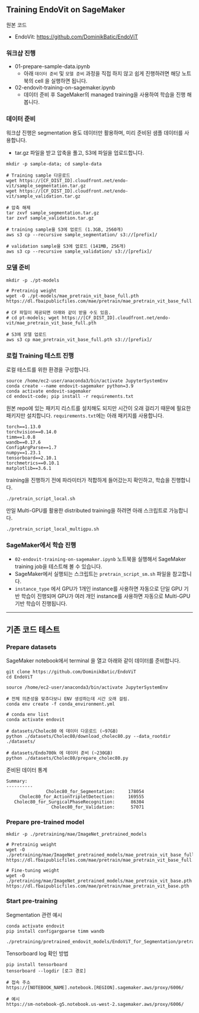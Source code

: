 
## Training EndoVit on SageMaker

원본 코드
- EndoVit: https://github.com/DominikBatic/EndoViT


### 워크샵 진행

- 01-prepare-sample-data.ipynb
  - 아래 `데이터 준비` 및 `모델 준비` 과정을 직접 하지 않고 쉽게 진행하려면 해당 노트북의 cell 을 실행하면 됩니다.
- 02-endovit-training-on-sagemaker.ipynb
  - 데이터 준비 후 SageMaker의 managed training을 사용하여 학습을 진행 해 봅니다.


### 데이터 준비

워크샵 진행은 segmentation 용도 데이터만 활용하며, 미리 준비된 샘플 데이터를 사용합니다.
- tar.gz 파일을 받고 압축을 풀고, S3에 파일을 업로드합니다.

```
mkdir -p sample-data; cd sample-data

# Training sample 다운로드
wget https://[CF_DIST_ID].cloudfront.net/endo-vit/sample_segmentation.tar.gz
wget https://[CF_DIST_ID].cloudfront.net/endo-vit/sample_validation.tar.gz

# 압축 해제
tar zxvf sample_segmentation.tar.gz
tar zxvf sample_validation.tar.gz

# training sample을 S3에 업로드 (1.3GB, 2560개)
aws s3 cp --recursive sample_segmentation/ s3://[prefix]/

# validation sample을 S3에 업로드 (141MB, 256개)
aws s3 cp --recursive sample_validation/ s3://[prefix]/
```

### 모델 준비

```
mkdir -p ./pt-models

# Pretrainig weight
wget -O ./pt-models/mae_pretrain_vit_base_full.pth https://dl.fbaipublicfiles.com/mae/pretrain/mae_pretrain_vit_base_full.pth

# CF 파일이 제공되면 아래와 같이 받을 수도 있음.
# cd pt-models; wget https://[CF_DIST_ID].cloudfront.net/endo-vit/mae_pretrain_vit_base_full.pth

# S3에 모델 업로드
aws s3 cp mae_pretrain_vit_base_full.pth s3://[prefix]/
```


### 로컬 Training 테스트 진행

로컬 테스트를 위한 환경을 구성합니다.

```
source /home/ec2-user/anaconda3/bin/activate JupyterSystemEnv
conda create --name endovit-sagemaker python=3.9
conda activate endovit-sagemaker
cd endovit-code; pip install -r requirements.txt
```

원본 repo에 있는 패키지 리스트를 설치해도 되지만 시간이 오래 걸리기 때문에 필요한 패키지만 설치합니다. `requirements.txt`에는 아래 패키지를 사용합니다.

```
torch==1.13.0
torchvision==0.14.0
timm==1.0.8
wandb==0.17.6
ConfigArgParse==1.7
numpy==1.23.1
tensorboard==2.10.1
torchmetrics==0.10.1
matplotlib==3.6.1
```

training을 진행하기 전에 파라미터가 적합하게 들어갔는지 확인하고, 학습을 진행합니다.

```
./pretrain_script_local.sh
```

만일 Multi-GPU를 활용한 distributed training을 하려면 아래 스크립트로 가능합니다.

```
./pretrain_script_local_multigpu.sh
```

### SageMaker에서 학습 진행

- `02-endovit-training-on-sagemaker.ipynb` 노트북을 실행해서 SageMaker training job을 테스트해 볼 수 있습니다.
- SageMaker에서 실행되는 스크립트는 `pretrain_script_sm.sh` 파일을 참고합니다.
- `instance_type` 에서 GPU가 1개인 instance를 사용하면 자동으로 단일 GPU 기반 학습이 진행되며 GPU가 여러 개인 instance를 사용하면 자동으로 Multi-GPU 기반 학습이 진행됩니다.



---------


## 기존 코드 테스트


### Prepare datasets

SageMaker notebook에서 terminal 을 열고 아래와 같이 데이터를 준비합니다.

```
git clone https://github.com/DominikBatic/EndoViT
cd EndoViT

source /home/ec2-user/anaconda3/bin/activate JupyterSystemEnv

# 전체 의존성을 맞추다보니 ENV 생성하는데 시간 오래 걸림.
conda env create -f conda_environment.yml

# conda env list
conda activate endovit

# datasets/Cholec80 에 데이터 다운로드 (~97GB)
python ./datasets/Cholec80/download_cholec80.py --data_rootdir ./datasets/

# datasets/Endo700k 에 데이터 준비 (~230GB)
python ./datasets/Cholec80/prepare_cholec80.py

```

준비된 데이터 통계

```
Summary:
----------
               Cholec80_for_Segmentation:     178054
     Cholec80_for_ActionTripletDetection:     169555
   Cholec80_for_SurgicalPhaseRecognition:      86304
                 Cholec80_for_Validation:      57071
```


### Prepare pre-trained model

```
mkdir -p ./pretraining/mae/ImageNet_pretrained_models

# Pretrainig weight
wget -O ./pretraining/mae/ImageNet_pretrained_models/mae_pretrain_vit_base_full.pth https://dl.fbaipublicfiles.com/mae/pretrain/mae_pretrain_vit_base_full.pth

# Fine-tuning weight
wget -O ./pretraining/mae/ImageNet_pretrained_models/mae_pretrain_vit_base.pth https://dl.fbaipublicfiles.com/mae/pretrain/mae_pretrain_vit_base.pth
```


### Start pre-training

Segmentation 관련 예시

```
conda activate endovit
pip install configargparse timm wandb

./pretraining/pretrained_endovit_models/EndoViT_for_Segmentation/pretrain_script_dev.sh
```

Tensorboard log 확인 방법
```
pip install tensorboard
tensorboard --logdir [로그 경로]

# 접속 주소
https://[NOTEBOOK_NAME].notebook.[REGION].sagemaker.aws/proxy/6006/

# 예시
https://sm-notebook-g5.notebook.us-west-2.sagemaker.aws/proxy/6006/
```
